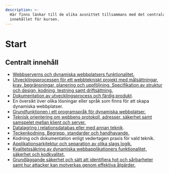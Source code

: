 ```yaml
---
description: >-
  Här finns länkar till de olika avsnittet tillsammans med det centrala
  innehållet för kursen.
---
```


# Start

## Centralt innehåll

* [Webbserverns och dynamiska webbplatsers funktionalitet.](utvecklarmiljo/wsl.md)
* [Utvecklingsprocessen för ett webbtekniskt projekt med målsättningar, krav, begränsningar, planering och uppföljning. Specifikation av struktur och design, kodning, testning samt driftsättning.](https://jens-andreasson.gitbook.io/projekt/)
* [Dokumentation av utvecklingsprocess och färdig produkt](https://jens-andreasson.gitbook.io/projekt/).
* En översikt över olika lösningar eller språk som finns för att skapa dynamiska webbplatser.
* [Grundfunktionen i ett programspråk för dynamiska webbplatser.]()
* [Teknisk orientering om webbens protokoll, adresser, säkerhet samt samspelet mellan klient och server.](teknisk-orientering/viktiga-begrepp.md)
* [Datalagring i relationsdatabas eller med annan teknik](databas/sql.md).
* [Teckenkodning. Begrepp, standarder och handhavande.](https://jens-andreasson.gitbook.io/webbutveckling/teknisk-orientering/teckenkodning)
* Kodning och dokumentation enligt vedertagen praxis för vald teknik.
* [Applikationsarkitektur och separation av olika slags logik.]()
* [Kvalitetssäkring av dynamiska webbapplikationers funktionalitet, säkerhet och kodkvalitet.]()
* [Grundläggande säkerhet och sätt att identifiera hot och sårbarheter samt hur attacker kan motverkas genom effektiva åtgärder.](sakerhet/sakerhet-introduktion.md)







## 


